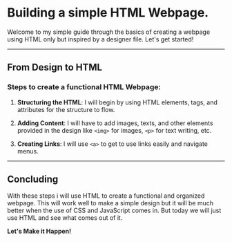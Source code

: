 # Building a simple HTML Webpage.

Welcome to my simple guide through the basics of creating a webpage using HTML only but inspired by a designer file. Let's get started!

---

## From Design to HTML

### Steps to create a functional HTML Webpage:

1. **Structuring the HTML**:
   I will begin by using HTML elements, tags, and attributes for the structure to flow.

2. **Adding Content**:
   I will have to add images, texts, and other elements provided in the design like `<img>` for images, `<p>` for text writing, etc.

3. **Creating Links**:
   I will use `<a>` to get to use links easily and navigate menus.

---

## Concluding
With these steps i will use HTML to create a functional and organized webpage. This will work well to make a simple design but it will be much better when the use of CSS and JavaScript comes in. But today we will just use HTML and see what comes out of it.

**Let's Make it Happen!**
